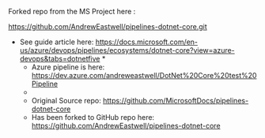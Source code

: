 ﻿Forked repo from the MS Project here :


https://github.com/AndrewEastwell/pipelines-dotnet-core.git

 * See guide article here: https://docs.microsoft.com/en-us/azure/devops/pipelines/ecosystems/dotnet-core?view=azure-devops&tabs=dotnetfive
     * 
     * Azure pipeline is here: https://dev.azure.com/andreweastwell/DotNet%20Core%20test%20Pipeline
     *
     * Original Source repo: https://github.com/MicrosoftDocs/pipelines-dotnet-core
     * Has been forked to GitHub repo here: https://github.com/AndrewEastwell/pipelines-dotnet-core